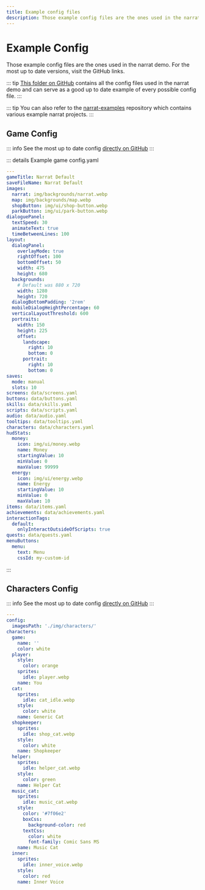 ```yaml
---
title: Example config files
description: Those example config files are the ones used in the narrat demo
---
```


# Example Config

Those example config files are the ones used in the narrat demo. For the most up to date versions, visit the GitHub links.

::: tip
[This folder on GitHub](https://github.com/liana-p/narrat-engine/tree/main/packages/narrat/examples/games/demo/data) contains all the config files used in the narrat demo and can serve as a good up to date example of every possible config file.
:::

::: tip
You can also refer to the [narrat-examples](https://github.com/liana-p/narrat-examples) repository which contains various example narrat projects.
:::

## Game Config

::: info
See the most up to date config [directly on GitHub](https://github.com/liana-p/narrat-engine/blob/main/packages/narrat/examples/games/demo/data/config.yaml)
:::

::: details Example game config.yaml

```yaml
---
gameTitle: Narrat Default
saveFileName: Narrat Default
images:
  narrat: img/backgrounds/narrat.webp
  map: img/backgrounds/map.webp
  shopButton: img/ui/shop-button.webp
  parkButton: img/ui/park-button.webp
dialoguePanel:
  textSpeed: 30
  animateText: true
  timeBetweenLines: 100
layout:
  dialogPanel:
    overlayMode: true
    rightOffset: 100
    bottomOffset: 50
    width: 475
    height: 680
  backgrounds:
    # Default was 880 x 720
    width: 1280
    height: 720
  dialogBottomPadding: '2rem'
  mobileDialogHeightPercentage: 60
  verticalLayoutThreshold: 600
  portraits:
    width: 150
    height: 225
    offset:
      landscape:
        right: 10
        bottom: 0
      portrait:
        right: 10
        bottom: 0
saves:
  mode: manual
  slots: 10
screens: data/screens.yaml
buttons: data/buttons.yaml
skills: data/skills.yaml
scripts: data/scripts.yaml
audio: data/audio.yaml
tooltips: data/tooltips.yaml
characters: data/characters.yaml
hudStats:
  money:
    icon: img/ui/money.webp
    name: Money
    startingValue: 10
    minValue: 0
    maxValue: 99999
  energy:
    icon: img/ui/energy.webp
    name: Energy
    startingValue: 10
    minValue: 0
    maxValue: 10
items: data/items.yaml
achievements: data/achievements.yaml
interactionTags:
  default:
    onlyInteractOutsideOfScripts: true
quests: data/quests.yaml
menuButtons:
  menu:
    text: Menu
    cssId: my-custom-id
```

:::

## Characters Config

::: info
See the most up to date config [directly on GitHub](https://github.com/liana-p/narrat-engine/blob/main/packages/narrat/examples/games/demo/data/characters.yaml)
:::

```yaml
---
config:
  imagesPath: './img/characters/'
characters:
  game:
    name: ''
    color: white
  player:
    style:
      color: orange
    sprites:
      idle: player.webp
    name: You
  cat:
    sprites:
      idle: cat_idle.webp
    style:
      color: white
    name: Generic Cat
  shopkeeper:
    sprites:
      idle: shop_cat.webp
    style:
      color: white
    name: Shopkeeper
  helper:
    sprites:
      idle: helper_cat.webp
    style:
      color: green
    name: Helper Cat
  music_cat:
    sprites:
      idle: music_cat.webp
    style:
      color: '#7f06e2'
      boxCss:
        background-color: red
      textCss:
        color: white
        font-family: Comic Sans MS
    name: Music Cat
  inner:
    sprites:
      idle: inner_voice.webp
    style:
      color: red
    name: Inner Voice
```

